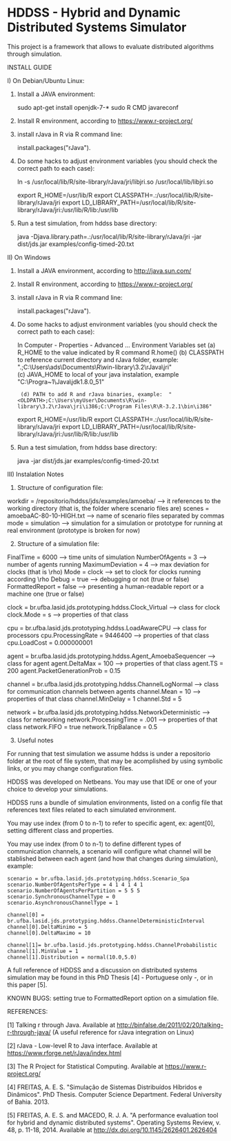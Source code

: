 # HDDSS - Hybrid and Dynamic Distributed Systems Simulator

This project is a framework that allows to evaluate distributed algorithms through simulation.

INSTALL GUIDE

I) On Debian/Ubuntu Linux:

1) Install a JAVA environment:

	sudo apt-get install openjdk-7-*
	sudo R CMD javareconf

2) Install R environment, according to https://www.r-project.org/

3) install rJava in R via R command line:

	install.packages("rJava").

4) Do some hacks to adjust environment variables (you should check the correct path to each case): 

	ln -s /usr/local/lib/R/site-library/rJava/jri/libjri.so /usr/local/lib/libjri.so

	export R_HOME=/usr/lib/R
	export CLASSPATH=.:/usr/local/lib/R/site-library/rJava/jri
	export LD_LIBRARY_PATH=/usr/local/lib/R/site-library/rJava/jri:/usr/lib/R/lib:/usr/lib

5) Run a test simulation, from hddss base directory:

	java -Djava.library.path=.:/usr/local/lib/R/site-library/rJava/jri -jar dist/jds.jar examples/config-timed-20.txt

II) On Windows


1) Install a JAVA environment, according to http://java.sun.com/

2) Install R environment, according to https://www.r-project.org/

3) install rJava in R via R command line:

	install.packages("rJava").

4) Do some hacks to adjust environment variables (you should check the correct path to each case): 

	In Computer - Properties - Advanced ... Environment Variables set 
		(a) R_HOME to the value indicated by R command R.home()
		(b) CLASSPATH to reference current directory and rJava folder, example: ".;C:\Users\ads\Documents\R\win-library\3.2\rJava\jri"		
		(c) JAVA_HOME to local of your java instalation, example "C:\Progra~1\Java\jdk1.8.0_51"
	
		(d) PATH to add R and rJava binaries, example: 	"<OLDPATH>;C:\Users\myUser\Documents\R\win-library\3.2\rJava\jri\i386;C:\Program Files\R\R-3.2.1\bin\i386"


	export R_HOME=/usr/lib/R
	export CLASSPATH=.:/usr/local/lib/R/site-library/rJava/jri
	export LD_LIBRARY_PATH=/usr/local/lib/R/site-library/rJava/jri:/usr/lib/R/lib:/usr/lib

5) Run a test simulation, from hddss base directory:

	java -jar dist/jds.jar examples/config-timed-20.txt

III) Instalation Notes

1) Structure of configuration file:

workdir = /repositorio/hddss/jds/examples/amoeba/ 	--> it references to the working directory (that is, the folder where scenario files are)
scenes = amoebaAC-80-10-HIGH.txt 			--> name of scenario files separated by commas
mode = simulation  					--> simulation for a simulation or prototype for running at real environment (prototype is broken for now)

2) Structure of a simulation file:

FinalTime = 6000					--> time units of simulation
NumberOfAgents = 3					--> number of agents running
MaximumDeviation = 4					--> max deviation for clocks (that is \rho)
Mode = clock						--> set to clock for clocks running according \rho 
Debug = true						--> debugging or not (true or false)
FormattedReport = false					--> presenting a human-readable report or a machine one (true or false)

clock = br.ufba.lasid.jds.prototyping.hddss.Clock_Virtual	--> class for clock
clock.Mode = s							--> properties of that class

cpu = br.ufba.lasid.jds.prototyping.hddss.LoadAwareCPU		--> class for processors
cpu.ProcessingRate = 9446400 					--> properties of that class
cpu.LoadCost = 0.000000001

agent = br.ufba.lasid.jds.prototyping.hddss.Agent_AmoebaSequencer	--> class for agent
agent.DeltaMax = 100							--> properties of that class
agent.TS = 200
agent.PacketGenerationProb = 0.15

channel = br.ufba.lasid.jds.prototyping.hddss.ChannelLogNormal		--> class for communication channels between agents
channel.Mean = 10							--> properties of that class
channel.MinDelay = 1
channel.Std = 5

network = br.ufba.lasid.jds.prototyping.hddss.NetworkDeterministic	--> class for networking
network.ProcessingTime = .001						--> properties of that class
network.FIFO = true
network.TripBalance = 0.5

3) Useful notes

For running that test simulation we assume hddss is under a repositorio folder at the root of file system, that may be acomplished by using symbolic links, or you may change configuration files.

HDDSS was developed on Netbeans. You may use that IDE or one of your choice to develop your simulations.

HDDSS runs a bundle of simulation environments, listed on a config file that references text files related to each simulated environment.

You may use index (from 0 to n-1) to refer to specific agent, ex: agent[0], setting different class and properties.

You may use index (from 0 to n-1) to define different types of communication channels, a scenario will configure what channel will be stablished between each agent (and how that changes during simulation), example:

	scenario = br.ufba.lasid.jds.prototyping.hddss.Scenario_Spa
	scenario.NumberOfAgentsPerType = 4 1 4 1 4 1
	scenario.NumberOfAgentsPerPartition = 5 5 5
	scenario.SynchronousChannelType = 0
	scenario.AsynchronousChannelType = 1

	channel[0] = br.ufba.lasid.jds.prototyping.hddss.ChannelDeterministicInterval
	channel[0].DeltaMinimo = 5
	channel[0].DeltaMaximo = 10

	channel[1]= br.ufba.lasid.jds.prototyping.hddss.ChannelProbabilistic
	channel[1].MinValue = 1
	channel[1].Distribution = normal(10.0,5.0)

A full reference of HDDSS and a discussion on distributed systems simulation may be found in this PhD Thesis [4] - Portuguese only -, or in this paper [5].

KNOWN BUGS: setting true to FormattedReport option on a simulation file.

REFERENCES:

[1] Talking r through Java. Available at http://binfalse.de/2011/02/20/talking-r-through-java/ (A useful reference for rJava integration on Linux)

[2] rJava - Low-level R to Java interface. Available at https://www.rforge.net/rJava/index.html

[3] The R Project for Statistical Computing. Available at https://www.r-project.org/

[4] FREITAS, A. E. S. "Simulação de Sistemas Distribuídos Híbridos e Dinâmicos". PhD Thesis. Computer Science Department. Federal University of Bahia. 2013.

[5] FREITAS, A. E. S. and MACEDO, R. J. A. "A performance evaluation tool for hybrid and dynamic distributed systems". Operating Systems Review, v. 48, p. 11-18, 2014. Available at http://dx.doi.org/10.1145/2626401.2626404 

